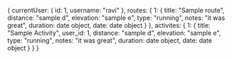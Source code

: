 {
  currentUser: {
    id: 1,
    username: "ravi"
  },
  routes: {
    1: {
      title: "Sample route",
      distance: "sample d",
      elevation: "sample e",
      type: "running",
      notes: "it was great",
      duration: date object,
      date: date object
    }
  },
  activites: {
    1: {
      title: "Sample Activity",
      user_id: 1,
      distance: "sample d",
      elevation: "sample e",
      type: "running",
      notes: "it was great",
      duration: date object,
      date: date object
    }
  }
}
